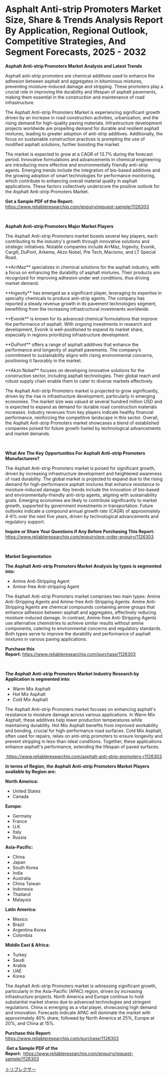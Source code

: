 <p><h1>Asphalt Anti-strip Promoters Market Size, Share & Trends Analysis Report By Application, Regional Outlook, Competitive Strategies, And Segment Forecasts, 2025 - 2032</h1></p><p><strong>Asphalt Anti-strip Promoters Market Analysis and Latest Trends</strong></p>
<p><p>Asphalt anti-strip promoters are chemical additives used to enhance the adhesion between asphalt and aggregates in bituminous mixtures, preventing moisture-induced damage and stripping. These promoters play a crucial role in improving the durability and lifespan of asphalt pavements, making them essential in the construction and maintenance of road infrastructure.</p><p>The Asphalt Anti-strip Promoters Market is experiencing significant growth driven by an increase in road construction activities, urbanization, and the rising demand for high-quality paving materials. Infrastructure development projects worldwide are propelling demand for durable and resilient asphalt mixtures, leading to greater adoption of anti-strip additives. Additionally, the focus on sustainable construction practices is prompting the use of modified asphalt solutions, further boosting the market.</p><p>The market is expected to grow at a CAGR of 13.7% during the forecast period. Innovative formulations and advancements in chemical engineering are introducing more effective and environmentally friendly anti-strip agents. Emerging trends include the integration of bio-based additives and the growing adoption of smart technologies for performance monitoring, which contribute to enhancing overall material quality in asphalt applications. These factors collectively underscore the positive outlook for the Asphalt Anti-strip Promoters Market.</p></p>
<p><strong>Get a Sample PDF of the Report:&nbsp;</strong> <a href="https://www.reliableresearchiq.com/enquiry/request-sample/1126303?utm_campaign=1082&utm_medium=2&utm_source=Github&utm_content=ia&utm_term=01022025&utm_id=asphalt-anti-strip-promoters">https://www.reliableresearchiq.com/enquiry/request-sample/1126303</a></p>
<p>&nbsp;</p>
<p><strong>Asphalt Anti-strip Promoters Major Market Players</strong></p>
<p><p>The Asphalt Anti-strip Promoters market boasts several key players, each contributing to the industry's growth through innovative solutions and strategic initiatives. Notable companies include ArrMaz, Ingevity, Evonik, Cargill, DuPont, Arkema, Akzo Nobel, Pre Tech, Macismo, and LT Special Road.</p><p>**ArrMaz** specializes in chemical solutions for the asphalt industry, with a focus on enhancing the durability of asphalt mixtures. Their products are recognized for improving adhesion under wet conditions, thus driving market demand. </p><p>**Ingevity** has emerged as a significant player, leveraging its expertise in specialty chemicals to produce anti-strip agents. The company has reported a steady revenue growth in its pavement technologies segment, benefitting from the increasing infrastructural investments worldwide.</p><p>**Evonik** is known for its advanced chemical formulations that improve the performance of asphalt. With ongoing investments in research and development, Evonik is well-positioned to expand its market share, especially in regions prioritizing infrastructure development.</p><p>**DuPont** offers a range of asphalt additives that enhance the performance and longevity of asphalt pavements. The company’s commitment to sustainability aligns with rising environmental concerns, positioning it favorably in the market.</p><p>**Akzo Nobel** focuses on developing innovative solutions for the construction sector, including asphalt technologies. Their global reach and robust supply chain enable them to cater to diverse markets effectively.</p><p>The Asphalt Anti-strip Promoters market is projected to grow significantly, driven by the rise in infrastructure development, particularly in emerging economies. The market size was valued at several hundred million USD and is expected to expand as demand for durable road construction materials increases. Industry revenues from key players indicate healthy financial performance, reinforcing the competitive landscape in this sector. Overall, the Asphalt Anti-strip Promoters market showcases a blend of established companies poised for future growth fueled by technological advancements and market demands.</p></p>
<p>&nbsp;</p>
<p><strong>What Are The Key Opportunities For Asphalt Anti-strip Promoters Manufacturers?</strong></p>
<p><p>The Asphalt Anti-strip Promoters market is poised for significant growth, driven by increasing infrastructure development and heightened awareness of road durability. The global market is projected to expand due to the rising demand for high-performance asphalt mixtures that enhance resistance to moisture-induced damage. Key trends include the innovation of bio-based and environmentally-friendly anti-strip agents, aligning with sustainability goals. Emerging economies are likely to contribute significantly to market growth, supported by government investments in transportation. Future outlooks indicate a compound annual growth rate (CAGR) of approximately 4-6% over the next five years, driven by technological advancements and regulatory support.</p></p>
<p><strong>Inquire or Share Your Questions If Any Before Purchasing This Report:</strong> <a href="https://www.reliableresearchiq.com/enquiry/pre-order-enquiry/1126303?utm_campaign=1082&utm_medium=2&utm_source=Github&utm_content=ia&utm_term=01022025&utm_id=asphalt-anti-strip-promoters">https://www.reliableresearchiq.com/enquiry/pre-order-enquiry/1126303</a></p>
<p>&nbsp;</p>
<p><strong>Market Segmentation</strong></p>
<p><strong>The Asphalt Anti-strip Promoters Market Analysis by types is segmented into:</strong></p>
<p><ul><li>Amine Anti-Stripping Agent</li><li>Amine-free Anti-stripping Agent</li></ul></p>
<p><p>The Asphalt Anti-strip Promoters market comprises two main types: Amine Anti-Stripping Agents and Amine-free Anti-Stripping Agents. Amine Anti-Stripping Agents are chemical compounds containing amine groups that enhance adhesion between asphalt and aggregates, effectively reducing moisture-induced damage. In contrast, Amine-free Anti-Stripping Agents use alternative chemistries to achieve similar results without amine components, catering to environmental concerns and regulatory standards. Both types serve to improve the durability and performance of asphalt mixtures in various paving applications.</p></p>
<p><strong>Purchase this Report:&nbsp;</strong><a href="https://www.reliableresearchiq.com/purchase/1126303?utm_campaign=1082&utm_medium=2&utm_source=Github&utm_content=ia&utm_term=01022025&utm_id=asphalt-anti-strip-promoters">https://www.reliableresearchiq.com/purchase/1126303</a></p>
<p>&nbsp;</p>
<p><strong>The Asphalt Anti-strip Promoters Market Industry Research by Application is segmented into:</strong></p>
<p><ul><li>Warm Mix Asphalt</li><li>Hot Mix Asphalt</li><li>Cold Mix Asphalt</li></ul></p>
<p><p>The Asphalt Anti-strip Promoters market focuses on enhancing asphalt's resistance to moisture damage across various applications. In Warm Mix Asphalt, these additives help lower production temperatures while maintaining durability. Hot Mix Asphalt benefits from improved workability and bonding, crucial for high-performance road surfaces. Cold Mix Asphalt, often used for repairs, relies on anti-strip promoters to ensure longevity and prevent stripping in less-than-ideal conditions. Together, these applications enhance asphalt's performance, extending the lifespan of paved surfaces.</p></p>
<p><a href="https://www.reliableresearchiq.com/asphalt-anti-strip-promoters-r1126303?utm_campaign=1082&utm_medium=2&utm_source=Github&utm_content=ia&utm_term=01022025&utm_id=asphalt-anti-strip-promoters">&nbsp;https://www.reliableresearchiq.com/asphalt-anti-strip-promoters-r1126303</a></p>
<p><strong>In terms of Region, the Asphalt Anti-strip Promoters Market Players available by Region are:</strong></p>
<p>
    <p> <strong> North America: </strong>
        <ul>
            <li>United States</li>
            <li>Canada</li>
        </ul>
        </p> 
    <p> <strong> Europe: </strong>
        <ul>
            <li>Germany</li>
            <li>France</li>
            <li>U.K.</li>
            <li>Italy</li>
            <li>Russia</li>
        </ul>
        </p> 
    <p> <strong> Asia-Pacific: </strong>
        <ul>
            <li>China</li>
            <li>Japan</li>
            <li>South Korea</li>
            <li>India</li>
            <li>Australia</li>
            <li>China Taiwan</li>
            <li>Indonesia</li>
            <li>Thailand</li>
            <li>Malaysia</li>
        </ul>
        </p> 
    <p> <strong> Latin America: </strong>
        <ul>
            <li>Mexico</li>
            <li>Brazil</li>
            <li>Argentina Korea</li>
            <li>Colombia</li>
        </ul>
        </p> 
    <p> <strong> Middle East & Africa: </strong>
        <ul>
            <li>Turkey</li>
            <li>Saudi</li>
            <li>Arabia</li>
            <li>UAE</li>
            <li>Korea</li>
        </ul>
    </p>
    </p>
<p><p>The Asphalt Anti-strip Promoters market is witnessing significant growth, particularly in the Asia-Pacific (APAC) region, driven by increasing infrastructure projects. North America and Europe continue to hold substantial market shares due to advanced technologies and stringent regulations. China is emerging as a vital player, showcasing high demand and innovation. Forecasts indicate APAC will dominate the market with approximately 40% share, followed by North America at 25%, Europe at 20%, and China at 15%.</p></p>
<p><strong>Purchase this Report: </strong><a href="https://www.reliableresearchiq.com/purchase/1126303?utm_campaign=1082&utm_medium=2&utm_source=Github&utm_content=ia&utm_term=01022025&utm_id=asphalt-anti-strip-promoters">https://www.reliableresearchiq.com/purchase/1126303</a></p>
<p>&nbsp;<strong>Get a Sample PDF of the Report:&nbsp;&nbsp;</strong><a href="https://www.reliableresearchiq.com/enquiry/request-sample/1126303?utm_campaign=1082&utm_medium=2&utm_source=Github&utm_content=ia&utm_term=01022025&utm_id=asphalt-anti-strip-promoters">https://www.reliableresearchiq.com/enquiry/request-sample/1126303</a></p>
<p><strong></strong></p>
<p><p><a href="https://github.com/lababdou/Market-Research-Report-List-6/blob/main/777752134573.md?utm_campaign=1082&utm_medium=2&utm_source=Github&utm_content=ia&utm_term=01022025&utm_id=asphalt-anti-strip-promoters">トリプレクサー</a></p></p>